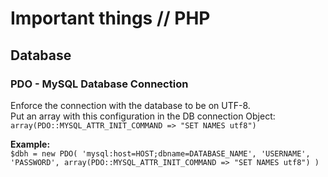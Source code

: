 # Important things // PHP

## Database
### PDO - MySQL Database Connection
Enforce the connection with the database to be on UTF-8.  
Put an array with this configuration in the DB connection Object:  
`array(PDO::MYSQL_ATTR_INIT_COMMAND => "SET NAMES utf8")`

**Example:**  
`$dbh = new PDO(
    'mysql:host=HOST;dbname=DATABASE_NAME',
    'USERNAME',
    'PASSWORD',
    array(PDO::MYSQL_ATTR_INIT_COMMAND => "SET NAMES utf8")
)`